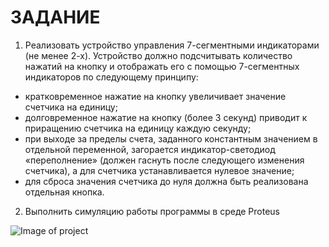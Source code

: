 # ЗАДАНИЕ
1. Реализовать устройство управления 7-сегментными индикаторами (не менее 2-х). Устройство должно подсчитывать количество нажатий на кнопку и отображать его с помощью 7-сегментных индикаторов по следующему принципу:
  - кратковременное нажатие на кнопку увеличивает значение счетчика на единицу;
  -	долговременное нажатие на кнопку (более 3 секунд) приводит к приращению счетчика на единицу каждую секунду;
  -	при выходе за пределы счета, заданного константным значением в отдельной переменной, загорается индикатор-светодиод «переполнение» (должен гаснуть после следующего изменения счетчика), а для счетчика устанавливается нулевое значение;
  - для сброса значения счетчика до нуля должна быть реализована отдельная кнопка.
2. Выполнить симуляцию работы программы в среде Proteus

![Image of project](../images/Picture1.png?raw=true)
